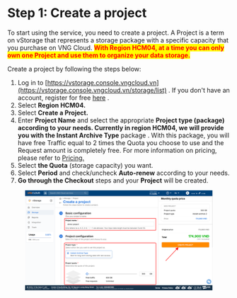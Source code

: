 # Step 1: Create a project

To start using the service, you need to create a project. A Project is a term on vStorage that represents a storage package with a specific capacity that you purchase on VNG Cloud. <mark style="color:red;">**With Region HCM04, at a time you can only own one Project and use them to organize your data storage.**</mark>

Create a project by following the steps below:

1. Log in to [https://vstorage.console.vngcloud.vn](https://vstorage.console.vngcloud.vn/storage/list) . If you don't have an account, register for free [here](https://register.vngcloud.vn/signup) .
2. Select **Region HCM04.**
3. Select **Create a Project.**
4. Enter **Project Name** and select the appropriate **Project type (package) according to your needs. Currently in region HCM04, we will provide you with the Instant Archive Type** package . With this package, you will have free Traffic equal to 2 times the Quota you choose to use and the Request amount is completely free. For more information on pricing, please refer to [Pricing.](https://docs-vngcloud-vn.translate.goog/vng-cloud-document/vn/vstorage/object-storage/object-storage-hcm04/cach-tinh-phi)
5. Select **the Quota** (storage capacity) you want.
6. Select **Period** and check/uncheck **Auto-renew** according to your needs.
7. **Go through the Checkout** steps and your **Project** will be created.

<figure><img src="../../../../.gitbook/assets/image (2) (1) (1) (1).png" alt=""><figcaption></figcaption></figure>
